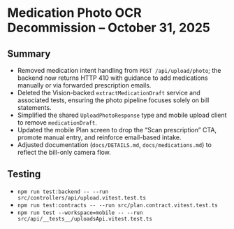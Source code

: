 # Medication Photo OCR Decommission – October 31, 2025

## Summary
- Removed medication intent handling from `POST /api/upload/photo`; the backend now returns HTTP 410 with guidance to add medications manually or via forwarded prescription emails.
- Deleted the Vision-backed `extractMedicationDraft` service and associated tests, ensuring the photo pipeline focuses solely on bill statements.
- Simplified the shared `UploadPhotoResponse` type and mobile upload client to remove `medicationDraft`.
- Updated the mobile Plan screen to drop the “Scan prescription” CTA, promote manual entry, and reinforce email-based intake.
- Adjusted documentation (`docs/DETAILS.md`, `docs/medications.md`) to reflect the bill-only camera flow.

## Testing
- `npm run test:backend -- --run src/controllers/api/upload.vitest.test.ts`
- `npm run test:contracts -- --run src/plan.contract.vitest.test.ts`
- `npm run test --workspace=mobile -- --run src/api/__tests__/uploadsApi.vitest.test.ts`
